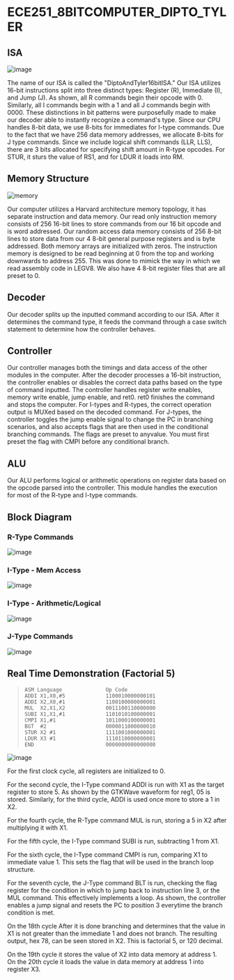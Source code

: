 # ECE251_8BITCOMPUTER_DIPTO_TYLER

## ISA
![image](https://user-images.githubusercontent.com/73661624/168518660-31f5fd94-3834-4bee-b2ec-0a5caa68b658.png)

The name of our ISA is called the "DiptoAndTyler16bitISA." Our ISA utilizes 16-bit instructions split into three distinct types: Register (R), Immediate (I), and Jump (J). As shown, all R commands begin their opcode with 0. Similarly, all I commands begin with a 1 and all J commands begin with 0000. These distinctions in bit patterns were purposefully made to make our decoder able to instantly recognize a command's type. Since our CPU handles 8-bit data, we use 8-bits for immediates for I-type commands. Due to the fact that we have 256 data memory addresses, we allocate 8-bits for J type commands. Since we include logical shift commands (LLR, LLS), there are 3 bits allocated for specifying shift amount in R-type opcodes. For STUR, it sturs the value of RS1, and for LDUR it loads into RM.

## Memory Structure
![memory](https://user-images.githubusercontent.com/73661624/168411484-789eac2c-4a5e-4749-b3dc-24fc11a2f668.jpg)

Our computer utilizes a Harvard architecture memory topology, it has separate instruction and data memory. Our read only instruction memory consists of 256 16-bit lines to store commands from our 16 bit opcode and is word addressed. Our random access data memory consists of 256 8-bit lines to store data from our 4 8-bit general purpose registers and is byte addressed. Both memory arrays are initialized with zeros. The instruction memory is designed to be read beginning at 0 from the top and working downwards to address 255. This was done to mimick the way in which we read assembly code in LEGV8. We also have 4 8-bit register files that are all preset to 0.

## Decoder
Our decoder splits up the inputted command according to our ISA. After it determines the command type, it feeds the command through a case switch statement to determine how the controller behaves. 

## Controller
Our controller manages both the timings and data access of the other modules in the computer. After the decoder processes a 16-bit instruction, the controller enables or disables the correct data paths based on the type of command inputted. The controller handles register write enables, memory write enable, jump enable, and ret0. ret0 finishes the command and stops the computer. For I-types and R-types, the correct operation output is MUXed based on the decoded command. For J-types, the controller toggles the jump enable signal to change the PC in branching scenarios, and also accepts flags that are then used in the conditional branching commands. The flags are preset to anyvalue. You must first preset the flag with CMPI before any conditional branch.

## ALU
Our ALU performs logical or arithmetic operations on register data based on the opcode parsed into the controller. This module handles the execution for most of the R-type and I-type commands. 

## Block Diagram

### R-Type Commands
![image](https://user-images.githubusercontent.com/73661624/168454807-0177bf9d-5cbe-4426-a63a-260496325be0.png)

### I-Type - Mem Access
![image](https://user-images.githubusercontent.com/73661624/168454901-03550f38-7b67-4851-b287-599f16f7464a.png)

### I-Type - Arithmetic/Logical
![image](https://user-images.githubusercontent.com/73661624/168454892-048b6675-5fc3-4053-a220-98611696dba3.png)

### J-Type Commands
![image](https://user-images.githubusercontent.com/73661624/168454859-b61514a3-99ea-45dc-8d02-8ac88413422c.png)


## Real Time Demonstration (Factorial 5)
>     ASM Language              Op Code
>     ADDI X1,X0,#5             1100010000000101
>     ADDI X2,X0,#1             1100100000000001
>     MUL  X2,X1,X2             0011100110000000
>     SUBI X1,X1,#1             1101010100000001
>     CMPI X1,#1                1011000100000001
>     BGT  #2                   0000011000000010
>     STUR X2 #1                1111001000000001
>     LDUR X3 #1                1110110000000001
>     END                       0000000000000000

![image](https://user-images.githubusercontent.com/73661624/168452265-0b4e46d0-4c0b-4cec-b0b8-b38747cc71fc.png)

For the first clock cycle, all registers are initialized to 0.

For the second cycle, the I-Type command ADDI is run with X1 as the target register to store 5. As shown by the GTKWave waveform for reg1, 05 is stored. Similarly, for the third cycle, ADDI is used once more to store a 1 in X2. 

For the fourth cycle, the R-Type command MUL is run, storing a 5 in X2 after multiplying it with X1. 

For the fifth cycle, the I-Type command SUBI is run, subtracting 1 from X1.

For the sixth cycle, the I-Type command CMPI is run, comparing X1 to immediate value 1. This sets the flag that will be used in the branch loop structure.

For the seventh cycle, the J-Type command BLT is run, checking the flag register for the condition in which to jump back to instruction line 3, or the MUL command. This effectively implements a loop. As shown, the controller enables a jump signal and resets the PC to position 3 everytime the branch condition is met. 
 
On the 18th cycle After it is done branching and determines that the value in X1 is not greater than the immediate 1 and does not branch. The resulting output, hex 78, can be seen stored in X2. This is factorial 5, or 120 decimal. 

On the 19th cycle it stores the value of X2 into data memory at address 1.
On the 20th cycle it loads the value in data memory at address 1 into register X3.
